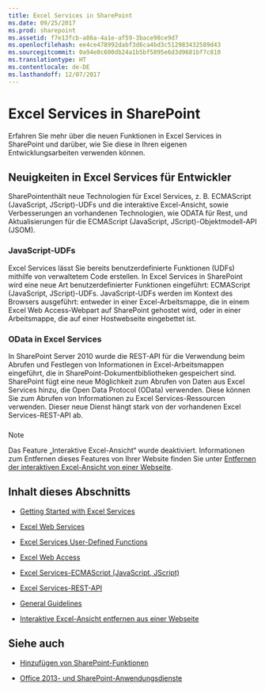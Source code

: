 ```yaml
---
title: Excel Services in SharePoint
ms.date: 09/25/2017
ms.prod: sharepoint
ms.assetid: f7e13fcb-a86a-4a1e-af59-3bace98ce9d7
ms.openlocfilehash: ee4ce478992dabf3d6ca4bd3c512983432589d43
ms.sourcegitcommit: 0a94e0c600db24a1b5bf5895e6d3d9681bf7c810
ms.translationtype: HT
ms.contentlocale: de-DE
ms.lasthandoff: 12/07/2017
---
```

# <a name="excel-services-in-sharepoint"></a>Excel Services in SharePoint
Erfahren Sie mehr über die neuen Funktionen in Excel Services in SharePoint und darüber, wie Sie diese in Ihren eigenen Entwicklungsarbeiten verwenden können.
## <a name="whats-new-in-excel-services-for-developers"></a>Neuigkeiten in Excel Services für Entwickler
<a name="xlsWhatsNew"> </a>

SharePointenthält neue Technologien für Excel Services, z. B. ECMAScript (JavaScript, JScript)-UDFs und die interaktive Excel-Ansicht, sowie Verbesserungen an vorhandenen Technologien, wie ODATA für Rest, und Aktualisierungen für die ECMAScript (JavaScript, JScript)-Objektmodell-API (JSOM).
  
    
    

### <a name="javascript-udfs"></a>JavaScript-UDFs
<a name="xlsJsUdfs"> </a>

Excel Services lässt Sie bereits benutzerdefinierte Funktionen (UDFs) mithilfe von verwaltetem Code erstellen. In Excel Services in SharePoint wird eine neue Art benutzerdefinierter Funktionen eingeführt: ECMAScript (JavaScript, JScript)-UDFs. JavaScript-UDFs werden im Kontext des Browsers ausgeführt: entweder in einer Excel-Arbeitsmappe, die in einem Excel Web Access-Webpart auf SharePoint gehostet wird, oder in einer Arbeitsmappe, die auf einer Hostwebseite eingebettet ist. 
  
    
    

### <a name="odata-in-excel-services"></a>OData in Excel Services
<a name="xlsOdata"> </a>

In SharePoint Server 2010 wurde die REST-API für die Verwendung beim Abrufen und Festlegen von Informationen in Excel-Arbeitsmappen eingeführt, die in SharePoint-Dokumentbibliotheken gespeichert sind. SharePoint fügt eine neue Möglichkeit zum Abrufen von Daten aus Excel Services hinzu, die Open Data Protocol (OData) verwenden. Diese können Sie zum Abrufen von Informationen zu Excel Services-Ressourcen verwenden. Dieser neue Dienst hängt stark von der vorhandenen Excel Services-REST-API ab.
  
    
    

### 
<a name="xlsOdata"> </a>

> [!NOTE]
> Das Feature „Interaktive Excel-Ansicht“ wurde deaktiviert. Informationen zum Entfernen dieses Features von Ihrer Website finden Sie unter [Entfernen der interaktiven Excel-Ansicht von einer Webseite](removing-excel-interactive-view-from-a-webpage.md). 
  
    
    


## <a name="in-this-section"></a>Inhalt dieses Abschnitts
<a name="xlsWhatsNew"> </a>


-  [Getting Started with Excel Services](getting-started-with-excel-services.md)
    
  
-  [Excel Web Services](excel-web-services.md)
    
  
-  [Excel Services User-Defined Functions](excel-services-user-defined-functions.md)
    
  
-  [Excel Web Access](excel-web-access.md)
    
  
-  [Excel Services-ECMAScript (JavaScript, JScript)](excel-services-ecmascript-javascript-jscript.md)
    
  
-  [Excel Services-REST-API](excel-services-rest-api.md)
    
  
-  [General Guidelines](general-guidelines.md)
    
  
-  [Interaktive Excel-Ansicht entfernen aus einer Webseite](removing-excel-interactive-view-from-a-webpage.md)
    
  

## <a name="see-also"></a>Siehe auch
<a name="bk_addresources"> </a>


-  [Hinzufügen von SharePoint-Funktionen](add-sharepoint-capabilities.md)
    
  
-  [Office 2013- und SharePoint-Anwendungsdienste](office-and-sharepoint-application-services.md)
    
  

  
    
    

